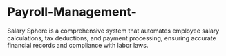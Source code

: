 # Payroll-Management-

Salary Sphere is a comprehensive system that automates employee salary calculations, tax deductions, and payment processing, ensuring accurate financial records and compliance with labor laws.
